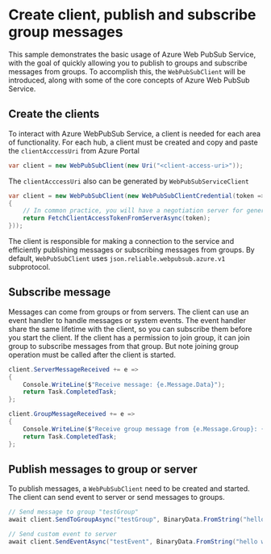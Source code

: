 # Create client, publish and subscribe group messages

This sample demonstrates the basic usage of Azure Web PubSub Service, with the goal of quickly allowing you to publish to groups and subscribe messages from groups. To accomplish this, the `WebPubSubClient` will be introduced, along with some of the core concepts of Azure Web PubSub Service.

## Create the clients

To interact with Azure WebPubSub Service, a client is needed for each area of functionality. For each hub, a client must be created and copy and paste the `clientAcccessUri` from Azure Portal

```C# Snippet:WebPubSubClient_Construct
var client = new WebPubSubClient(new Uri("<client-access-uri>"));
```

The `clientAcccessUri` also can be generated by `WebPubSubServiceClient`

```C# Snippet:WebPubSubClient_Construct2
var client = new WebPubSubClient(new WebPubSubClientCredential(token =>
{
    // In common practice, you will have a negotiation server for generating token. Client should fetch token from it.
    return FetchClientAccessTokenFromServerAsync(token);
}));
```

The client is responsible for making a connection to the service and efficiently publishing messages or subscribing messages from groups. By default, `WebPubSubClient` uses `json.reliable.webpubsub.azure.v1` subprotocol.

## Subscribe message

Messages can come from groups or from servers. The client can use an event handler to handle messages or system events. The event handler share the same lifetime with the client, so you can subscribe them before you start the client. If the client has a permission to join group, it can join group to subscribe messages from that group. But note joining group operation must be called after the client is started.

```C# Snippet:WebPubSubClient_Subscribe_ServerMessage
client.ServerMessageReceived += e =>
{
    Console.WriteLine($"Receive message: {e.Message.Data}");
    return Task.CompletedTask;
};
```

```C# Snippet:WebPubSubClient_Subscribe_GroupMessage
client.GroupMessageReceived += e =>
{
    Console.WriteLine($"Receive group message from {e.Message.Group}: {e.Message.Data}");
    return Task.CompletedTask;
};
```

## Publish messages to group or server

To publish messages, a `WebPubSubClient` need to be created and started. The client can send event to server or send messages to groups.

```C# Snippet:WebPubSubClient_SendToGroup
// Send message to group "testGroup"
await client.SendToGroupAsync("testGroup", BinaryData.FromString("hello world"), WebPubSubDataType.Text);
```

```C# Snippet:WebPubSubClient_SendEvent
// Send custom event to server
await client.SendEventAsync("testEvent", BinaryData.FromString("hello world"), WebPubSubDataType.Text);
```
